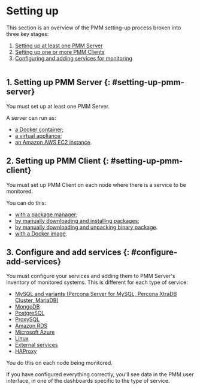 # Setting up

This section is an overview of the PMM setting-up process broken into three key stages:

1. [Setting up at least one PMM Server](#setting-up-pmm-server)
2. [Setting up one or more PMM Clients](#setting-up-pmm-client)
3. [Configuring and adding services for monitoring](#configure-add-services)

```plantuml source="_resources/diagrams/Setting-Up.puml"
```

## 1. Setting up PMM Server {: #setting-up-pmm-server}

You must set up at least one PMM Server.

A server can run as:

- [a Docker container](server/docker.md);
- [a virtual appliance](server/virtual-appliance.md);
- [an Amazon AWS EC2 instance](server/aws.md).

## 2. Setting up PMM Client {: #setting-up-pmm-client}

You must set up PMM Client on each node where there is a service to be monitored.

You can do this:

- [with a package manager](client/index.md#package-manager);
- [by manually downloading and installing packages](client/index.md#download-package);
- [by manually downloading and unpacking binary package](client/index.md#binary-package).
- [with a Docker image](client/index.md#docker).

## 3. Configure and add services {: #configure-add-services}

You must configure your services and adding them to PMM Server's inventory of monitored systems. This is different for each type of service:

- [MySQL and variants (Percona Server for MySQL, Percona XtraDB Cluster, MariaDB)](client/mysql.md)
- [MongoDB](client/mongodb.md)
- [PostgreSQL](client/postgresql.md)
- [ProxySQL](client/proxysql.md)
- [Amazon RDS](client/aws.md)
- [Microsoft Azure](client/azure.md)
- [Linux](client/linux.md)
- [External services](client/external.md)
- [HAProxy](client/haproxy.md)

You do this on each node being monitored.

If you have configured everything correctly, you'll see data in the PMM user interface, in one of the dashboards specific to the type of service.
